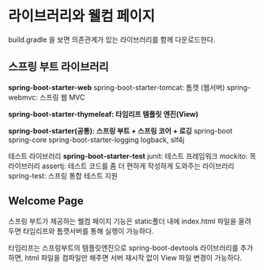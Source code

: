 # 라이브러리와 웰컴 페이지

build.gradle 을 보면 의존관계가 있는 라이브러리를 함께 다운로드한다.

## 스프링 부트 라이브러리

**spring-boot-starter-web**
spring-boot-starter-tomcat: 톰캣 (웹서버)
spring-webmvc: 스프링 웹 MVC

**spring-boot-starter-thymeleaf: 타임리프 템플릿 엔진(View)**

**spring-boot-starter(공통): 스프링 부트 + 스프링 코어 + 로깅**
spring-boot
spring-core
spring-boot-starter-logging
logback, slf4j

테스트 라이브러리
**spring-boot-starter-test**
junit: 테스트 프레임워크
mockito: 목 라이브러리
assertj: 테스트 코드를 좀 더 편하게 작성하게 도와주는 라이브러리
spring-test: 스프링 통합 테스트 지원

## Welcome Page

스프링 부트가 제공하는 웰컴 페이지 기능은 static폴더 내에 index.html 파일을 올려두면 타임리프와 톰캣서버를 통해 실행이 가능하다.

타임리프는 스프링부트의 템플릿엔진으로 spring-boot-devtools 라이브러리를 추가하면, html 파일을 컴파일만 해주면 서버 재시작 없이
View 파일 변경이 가능하다.
